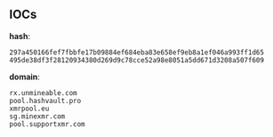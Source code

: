 
## IOCs

__hash__:

```text
297a450166fef7fbbfe17b09884ef684eba83e658ef9eb8a1ef046a993ff1d65
495de38df3f28120934380d269d9c78cce52a98e8051a5dd671d3208a507f609
```
__domain__:

```text
rx.unmineable.com
pool.hashvault.pro
xmrpool.eu
sg.minexmr.com
pool.supportxmr.com
```